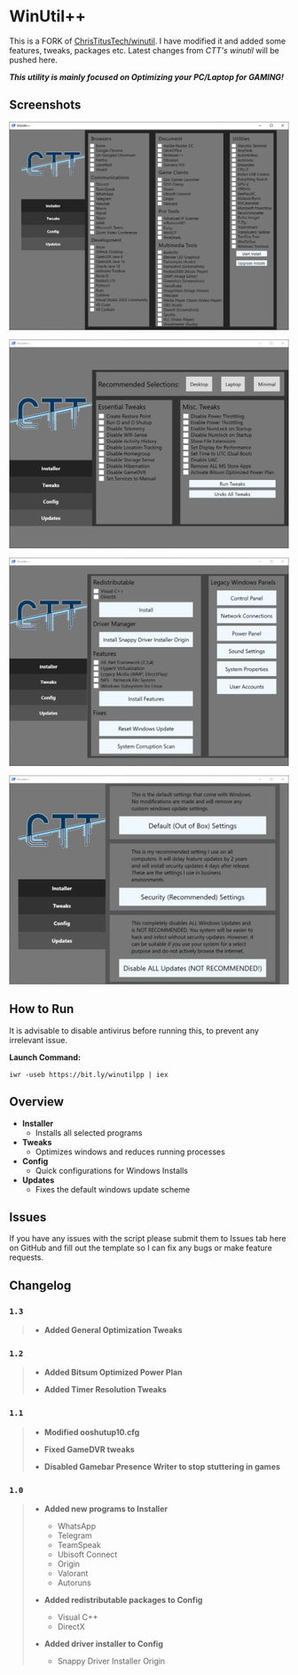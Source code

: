 # WinUtil++

This is a FORK of [ChrisTitusTech/winutil](https://github.com/ChrisTitusTech/winutil). I have modified it and added some features, tweaks, packages etc. Latest changes from *CTT's winutil* will be pushed here.

***This utility is mainly focused on Optimizing your PC/Laptop for GAMING!***

## Screenshots

![screen-install](screenshots/screen-install.png)

![screen-install](screenshots/screen-tweaks.png)

![screen-install](screenshots/screen-config.png)

![screen-install](screenshots/screen-updates.png)


## How to Run

It is advisable to disable antivirus before running this, to prevent any irrelevant issue.

**Launch Command:**

```
iwr -useb https://bit.ly/winutilpp | iex
```

## Overview

- **Installer**
  - Installs all selected programs
- **Tweaks**
  - Optimizes windows and reduces running processes
- **Config**
  - Quick configurations for Windows Installs
- **Updates**
  - Fixes the default windows update scheme

## Issues

If you have any issues with the script please submit them to Issues tab here on GitHub and fill out the template so I can fix any bugs or make feature requests.

## Changelog

### `1.3`

> - **Added General Optimization Tweaks**

### `1.2`

> - **Added Bitsum Optimized Power Plan**
>
> - **Added Timer Resolution Tweaks**

### `1.1`

> - **Modified ooshutup10.cfg**
> 
> - **Fixed GameDVR tweaks**
> 
> - **Disabled Gamebar Presence Writer to stop stuttering in games**

### `1.0`

> - **Added new programs to Installer**
>   - WhatsApp
>   - Telegram
>   - TeamSpeak
>   - Ubisoft Connect
>   - Origin
>   - Valorant
>   - Autoruns
>   
> - **Added redistributable packages to Config**
>   - Visual C++
>   - DirectX
>   
> - **Added driver installer to Config**
>   - Snappy Driver Installer Origin

